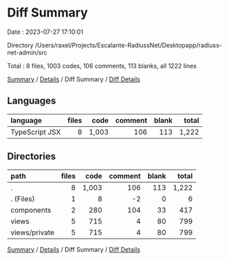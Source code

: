 # Diff Summary

Date : 2023-07-27 17:10:01

Directory /Users/raxel/Projects/Escalante-RadiussNet/Desktopapp/radiuss-net-admin/src

Total : 8 files,  1003 codes, 106 comments, 113 blanks, all 1222 lines

[Summary](results.md) / [Details](details.md) / Diff Summary / [Diff Details](diff-details.md)

## Languages
| language | files | code | comment | blank | total |
| :--- | ---: | ---: | ---: | ---: | ---: |
| TypeScript JSX | 8 | 1,003 | 106 | 113 | 1,222 |

## Directories
| path | files | code | comment | blank | total |
| :--- | ---: | ---: | ---: | ---: | ---: |
| . | 8 | 1,003 | 106 | 113 | 1,222 |
| . (Files) | 1 | 8 | -2 | 0 | 6 |
| components | 2 | 280 | 104 | 33 | 417 |
| views | 5 | 715 | 4 | 80 | 799 |
| views/private | 5 | 715 | 4 | 80 | 799 |

[Summary](results.md) / [Details](details.md) / Diff Summary / [Diff Details](diff-details.md)